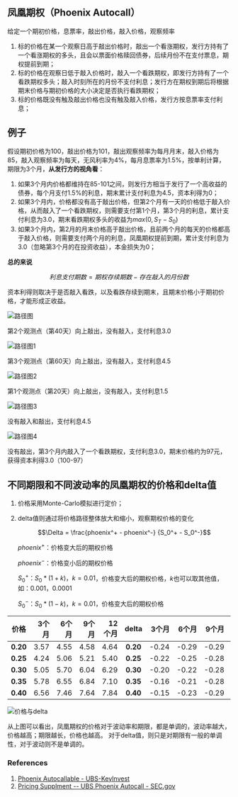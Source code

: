 ## 凤凰期权（Phoenix Autocall）

给定一个期初价格，息票率，敲出价格，敲入价格，观察频率
1. 标的价格在某一个观察日高于敲出价格时，敲出一个看涨期权，发行方持有了一个看涨期权的多头，且会以票面价格赎回债券，后续月份不在支付票息，期权提前到期；
2. 标的价格在观察日低于敲入价格时，敲入一个看跌期权，即发行方持有了一个看跌期权多头；敲入时刻所在的月份不支付利息；发行方在期权到期后将根据期末价格与期初价格的大小决定是否执行看跌期权；
3. 标的价格既没有触及敲出价格也没有触及敲入价格，发行方按息票率支付利息；

## 例子 

假设期初价格为100，敲出价格为101，敲出观察频率为每月月末，敲入价格为85，敲入观察频率为每天，无风利率为4%，每月息票率为1.5%，按单利计算，期限为3个月，**从发行方的视角看**：
1. 如果3个月内价格都维持在85-101之间，则发行方相当于发行了一个高收益的债券，每个月支付1.5%的利息，期末累计支付利息为4.5，资本利得为0；
2. 如果3个月内，价格都没有高于敲出价格，但第2个月有一天的价格低于敲入价格，从而敲入了一个看跌期权，则需要支付第1个月，第3个月的利息，累计支付利息为3.0，期末看跌期权多头的收益为$max(0, S_T - S_0)$
3. 如果3个月内，第2月的月末价格高于敲出价格，且前两个月的每天的价格都高于敲入价格，则需要支付两个月的利息，凤凰期权提前到期，累计支付利息为3.0（忽略第3个月的在投资收益），本金损失为0；

**总的来说**

$$利息支付期数 = 期权存续期数 - 存在敲入的月份数$$

资本利得则取决于是否敲入看跌，以及看跌存续到期末，且期末价格小于期初价格，才能形成正收益。

![路径图](https://github.com/Jensenberg/volatility-and-option/blob/master/data/phoenix_path_0.png)

第2个观测点（第40天）向上敲出，没有敲入，支付利息3.0

![路径图1](https://github.com/Jensenberg/volatility-and-option/blob/master/data/phoenix_path_1.png)

第3个观测点（第60天）向上敲出，没有敲入，支付利息4.5

![路径图2](https://github.com/Jensenberg/volatility-and-option/blob/master/data/phoenix_path_2.png)

第1个观测点（第20天）向上敲出，没有敲入，支付利息1.5

![路径图3](https://github.com/Jensenberg/volatility-and-option/blob/master/data/phoenix_path_3.png)

没有敲入和敲出，支付利息4.5

![路径图4](https://github.com/Jensenberg/volatility-and-option/blob/master/data/phoenix_path_4.png)

没有敲出，第3个月内敲入了一个看跌期权，支付利息3.0，期末价格约为97元，获得资本利得3.0（100-97）



## 不同期限和不同波动率的凤凰期权的价格和delta值

1. 价格采用Monte-Carlo模拟进行定价；

2. delta值则通过将价格路径整体放大和缩小，观察期权价格的变化

   $$\Delta = \frac{phoenix^+ - phoenix^-} {S_0^+ - S_0^-}$$

   $phoenix^+$：价格变大后的期权价格

   $phoenix^-$：价格变小后的期权价格

   $S_0^+：S_0 * (1 + k)，k=0.01$，价格变大后的期权价格，$k$也可以取其他值，如：$0.001，0.0001$

   $S_0^-：S_0 * (1 - k)，k=0.01$，价格变大后的期权价格

   
|价格 |3个月 |6个月|9个月|12个月|delta| 3个月   | 6个月  | 9个月   |12个月|
|:----:|-----:|----:|----:|-----:|:---:|----:|-----:|-----:|-----:|
|**0.20**|3.57|4.55|4.58|4.64|**0.20**|-0.24| -0.29| -0.29 | -0.31 |
|**0.25**|4.24|5.06|5.21|5.40|**0.25**| -0.22| -0.25 | -0.28 | -0.30 |
|**0.30**|5.05|5.70|6.04|6.29|**0.30**| -0.20| -0.22 | -0.28 | -0.33 |
|**0.35**|5.78|6.55|6.84|7.10|**0.35**| -0.16| -0.21 | -0.28| -0.33 |
|**0.40**|6.56|7.46|7.64|7.84|**0.40**| -0.15| -0.23| -0.29 | -0.31 |



![价格与delta](https://github.com/Jensenberg/volatility-and-option/blob/master/data/phoenix_values_deltas.png)

从上图可以看出，凤凰期权的价格对于波动率和期限，都是单调的，波动率越大，价格越高；期限越长，价格也越高。
对于delta值，则只是对期限有一般的单调性，对于波动则不是单调的。

### References

1. [Phoenix Autocallable - UBS-KeyInvest](https://keyinvest-ch-en.ubs.com/filedb/deliver/xuuid/g001d709d9add4664b38bec4c8aef6902c5a/name/DE000UT3S9N3_Termsheet_en.pdf)
2. [Pricing Supplment -- UBS Phoenix Autocall - SEC.gov](https://www.sec.gov/Archives/edgar/data/312070/000119312513387400/d605844d424b2.htm)
